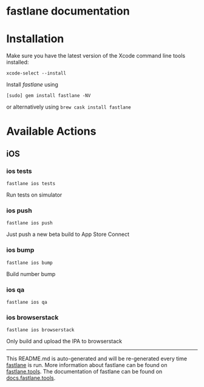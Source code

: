 fastlane documentation
================
# Installation

Make sure you have the latest version of the Xcode command line tools installed:

```
xcode-select --install
```

Install _fastlane_ using
```
[sudo] gem install fastlane -NV
```
or alternatively using `brew cask install fastlane`

# Available Actions
## iOS
### ios tests
```
fastlane ios tests
```
Run tests on simulator
### ios push
```
fastlane ios push
```
Just push a new beta build to App Store Connect
### ios bump
```
fastlane ios bump
```
Build number bump
### ios qa
```
fastlane ios qa
```

### ios browserstack
```
fastlane ios browserstack
```
Only build and upload the IPA to browserstack

----

This README.md is auto-generated and will be re-generated every time [fastlane](https://fastlane.tools) is run.
More information about fastlane can be found on [fastlane.tools](https://fastlane.tools).
The documentation of fastlane can be found on [docs.fastlane.tools](https://docs.fastlane.tools).
